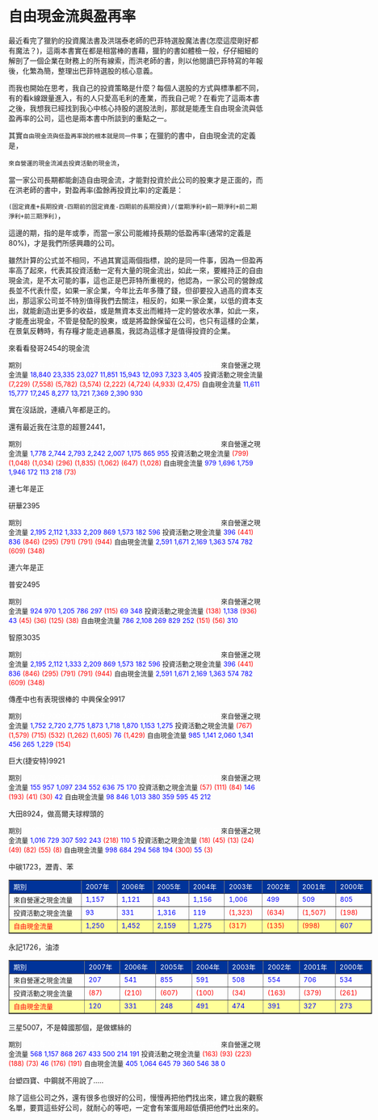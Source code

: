 # 自由現金流與盈再率



最近看完了獵豹的投資魔法書及洪瑞泰老師的巴菲特選股魔法書(怎麼這麼剛好都有魔法？)，這兩本書實在都是相當棒的書藉，獵豹的書如體檢一般，仔仔細細的解剖了一個企業在財務上的所有線索，而洪老師的書，則以他閱讀巴菲特寫的年報後，化繁為簡，整理出巴菲特選股的核心意義。


而我也開始在思考，我自己的投資策略是什麼？每個人選股的方式與標準都不同，有的看k線跟量進入，有的人只愛高毛利的產業，而我自己呢？在看完了這兩本書之後，我想我已經找到我心中核心持股的選股法則，那就是能產生自由現金流與低盈再率的公司，這也是兩本書中所談到的重點之一。


其實`自由現金流與低盈再率說的根本就是同一件事`；在獵豹的書中，自由現金流的定義是，

`來自營運的現金流減去投資活動的現金流`，

當一家公司長期都能創造自由現金流，才能對投資於此公司的股東才是正面的，而在洪老師的書中，對盈再率(盈餘再投資比率)的定義是：



`(固定資產+長期投資-四期前的固定資產-四期前的長期投資)/(當期淨利+前一期淨利+前二期淨利+前三期淨利)`，

這邊的期，指的是年或季，而當一家公司能維持長期的低盈再率(通常的定義是80%)，才是我們所感興趣的公司。

雖然計算的公式並不相同，不過其實這兩個指標，說的是同一件事，因為一但盈再率高了起來，代表其投資活動一定有大量的現金流出，如此一來，要維持正的自由現金流，是不太可能的事，這也正是巴菲特所重視的，他認為，一家公司的營餘成長並不代表什麼，如果一家企業，今年比去年多賺了錢，但卻要投入過高的資本支出，那這家公司並不特別值得我們去關注，相反的，如果一家企業，以低的資本支出，就能創造出更多的收益，或是無資本支出而維持一定的營收水準，如此一來，才能產出現金，不管是發配的股東，或是將盈餘保留在公司，也只有這樣的企業，在景氣反轉時，有存糧才能走過暴風，我認為這樣才是值得投資的企業。

來看看發哥2454的現金流



<tbody>
<tr bgcolor="#003399">
<td style="color: #ffffff;" width="200"><span style="font-size: small;">期別</span></td>
<td id="category" class="TDC" width="65"><span style="color: #ffffff; font-size: small;">2007年</span></td>
<td id="category" class="TDC" width="65"><span style="color: #ffffff; font-size: small;">2006年</span></td>
<td id="category" class="TDC" width="65"><span style="color: #ffffff; font-size: small;">2005年</span></td>
<td id="category" class="TDC" width="65"><span style="color: #ffffff; font-size: small;">2004年</span></td>
<td id="category" class="TDC" width="65"><span style="color: #ffffff; font-size: small;">2003年</span></td>
<td id="category" class="TDC" width="65"><span style="color: #ffffff; font-size: small;">2002年</span></td>
<td id="category" class="TDC" width="65"><span style="color: #ffffff; font-size: small;">2001年</span></td>
<td id="category" class="TDC" width="65"><span style="color: #ffffff; font-size: small;">2000年</span></td>
</tr>
<tr>
<td><span style="font-size: small;">來自營運之現金流量</span></td>
<td id="cash1" class="TDR"><span style="color: blue;"><span style="font-size: small;">18,840</span></span></td>
<td id="cash1" class="TDR"><span style="color: blue;"><span style="font-size: small;">23,335</span></span></td>
<td id="cash1" class="TDR"><span style="color: blue;"><span style="font-size: small;">23,027</span></span></td>
<td id="cash1" class="TDR"><span style="color: blue;"><span style="font-size: small;">11,851</span></span></td>
<td id="cash1" class="TDR"><span style="color: blue;"><span style="font-size: small;">15,943</span></span></td>
<td id="cash1" class="TDR"><span style="color: blue;"><span style="font-size: small;">12,093</span></span></td>
<td id="cash1" class="TDR"><span style="color: blue;"><span style="font-size: small;">7,323</span></span></td>
<td id="cash1" class="TDR"><span style="color: blue;"><span style="font-size: small;">3,405</span></span></td>
</tr>
<tr>
<td><span style="font-size: small;">投資活動之現金流量</span></td>
<td id="cash2" class="TDR"><span style="color: red;"><span style="font-size: small;">(7,229)</span></span></td>
<td id="cash2" class="TDR"><span style="color: red;"><span style="font-size: small;">(7,558)</span></span></td>
<td id="cash2" class="TDR"><span style="color: red;"><span style="font-size: small;">(5,782)</span></span></td>
<td id="cash2" class="TDR"><span style="color: red;"><span style="font-size: small;">(3,574)</span></span></td>
<td id="cash2" class="TDR"><span style="color: red;"><span style="font-size: small;">(2,222)</span></span></td>
<td id="cash2" class="TDR"><span style="color: red;"><span style="font-size: small;">(4,724)</span></span></td>
<td id="cash2" class="TDR"><span style="color: red;"><span style="font-size: small;">(4,933)</span></span></td>
<td id="cash2" class="TDR"><span style="color: red;"><span style="font-size: small;">(2,475)</span></span></td>
</tr>
<tr bgcolor="#ffff99">
<td style="color: red;"><span style="font-size: small;">自由現金流量</span></td>
<td id="cash3" class="TDR"><span style="color: blue;"><span style="font-size: small;">11,611</span></span></td>
<td id="cash3" class="TDR"><span style="color: blue;"><span style="font-size: small;">15,777</span></span></td>
<td id="cash3" class="TDR"><span style="color: blue;"><span style="font-size: small;">17,245</span></span></td>
<td id="cash3" class="TDR"><span style="color: blue;"><span style="font-size: small;">8,277</span></span></td>
<td id="cash3" class="TDR"><span style="color: blue;"><span style="font-size: small;">13,721</span></span></td>
<td id="cash3" class="TDR"><span style="color: blue;"><span style="font-size: small;">7,369</span></span></td>
<td id="cash3" class="TDR"><span style="color: blue;"><span style="font-size: small;">2,390</span></span></td>
<td id="cash3" class="TDR"><span style="color: blue;"><span style="font-size: small;">930</span></span></td>
</tr>
</tbody>

實在沒話說，連續八年都是正的。

還有最近我在注意的超豐2441，


<tbody>
<tr bgcolor="#003399">
<td style="color: #ffffff;" width="200"><span style="font-size: small;">期別</span></td>
<td id="category" class="TDC" width="65"><span style="color: #ffffff; font-size: small;">2007年</span></td>
<td id="category" class="TDC" width="65"><span style="color: #ffffff; font-size: small;">2006年</span></td>
<td id="category" class="TDC" width="65"><span style="color: #ffffff; font-size: small;">2005年</span></td>
<td id="category" class="TDC" width="65"><span style="color: #ffffff; font-size: small;">2004年</span></td>
<td id="category" class="TDC" width="65"><span style="color: #ffffff; font-size: small;">2003年</span></td>
<td id="category" class="TDC" width="65"><span style="color: #ffffff; font-size: small;">2002年</span></td>
<td id="category" class="TDC" width="65"><span style="color: #ffffff; font-size: small;">2001年</span></td>
<td id="category" class="TDC" width="65"><span style="color: #ffffff; font-size: small;">2000年</span></td>
</tr>
<tr>
<td><span style="font-size: small;">來自營運之現金流量</span></td>
<td id="cash1" class="TDR"><span style="color: blue;"><span style="font-size: small;">1,778</span></span></td>
<td id="cash1" class="TDR"><span style="color: blue;"><span style="font-size: small;">2,744</span></span></td>
<td id="cash1" class="TDR"><span style="color: blue;"><span style="font-size: small;">2,793</span></span></td>
<td id="cash1" class="TDR"><span style="color: blue;"><span style="font-size: small;">2,242</span></span></td>
<td id="cash1" class="TDR"><span style="color: blue;"><span style="font-size: small;">2,007</span></span></td>
<td id="cash1" class="TDR"><span style="color: blue;"><span style="font-size: small;">1,175</span></span></td>
<td id="cash1" class="TDR"><span style="color: blue;"><span style="font-size: small;">865</span></span></td>
<td id="cash1" class="TDR"><span style="color: blue;"><span style="font-size: small;">955</span></span></td>
</tr>
<tr>
<td><span style="font-size: small;">投資活動之現金流量</span></td>
<td id="cash2" class="TDR"><span style="color: red;"><span style="font-size: small;">(799)</span></span></td>
<td id="cash2" class="TDR"><span style="color: red;"><span style="font-size: small;">(1,048)</span></span></td>
<td id="cash2" class="TDR"><span style="color: red;"><span style="font-size: small;">(1,034)</span></span></td>
<td id="cash2" class="TDR"><span style="color: red;"><span style="font-size: small;">(296)</span></span></td>
<td id="cash2" class="TDR"><span style="color: red;"><span style="font-size: small;">(1,835)</span></span></td>
<td id="cash2" class="TDR"><span style="color: red;"><span style="font-size: small;">(1,062)</span></span></td>
<td id="cash2" class="TDR"><span style="color: red;"><span style="font-size: small;">(647)</span></span></td>
<td id="cash2" class="TDR"><span style="color: red;"><span style="font-size: small;">(1,028)</span></span></td>
</tr>
<tr bgcolor="#ffff99">
<td style="color: red;"><span style="font-size: small;">自由現金流量</span></td>
<td id="cash3" class="TDR"><span style="color: blue;"><span style="font-size: small;">979</span></span></td>
<td id="cash3" class="TDR"><span style="color: blue;"><span style="font-size: small;">1,696</span></span></td>
<td id="cash3" class="TDR"><span style="color: blue;"><span style="font-size: small;">1,759</span></span></td>
<td id="cash3" class="TDR"><span style="color: blue;"><span style="font-size: small;">1,946</span></span></td>
<td id="cash3" class="TDR"><span style="color: blue;"><span style="font-size: small;">172</span></span></td>
<td id="cash3" class="TDR"><span style="color: blue;"><span style="font-size: small;">113</span></span></td>
<td id="cash3" class="TDR"><span style="color: blue;"><span style="font-size: small;">218</span></span></td>
<td id="cash3" class="TDR"><span style="color: red;"><span style="font-size: small;">(73)</span></span></td>
</tr>
</tbody>

連七年是正

研華2395

<tbody>
<tr bgcolor="#003399">
<td style="color: #ffffff;" width="200"><span style="font-size: small;">期別</span></td>
<td id="category" class="TDC" width="65"><span style="color: #ffffff; font-size: small;">2007年</span></td>
<td id="category" class="TDC" width="65"><span style="color: #ffffff; font-size: small;">2006年</span></td>
<td id="category" class="TDC" width="65"><span style="color: #ffffff; font-size: small;">2005年</span></td>
<td id="category" class="TDC" width="65"><span style="color: #ffffff; font-size: small;">2004年</span></td>
<td id="category" class="TDC" width="65"><span style="color: #ffffff; font-size: small;">2003年</span></td>
<td id="category" class="TDC" width="65"><span style="color: #ffffff; font-size: small;">2002年</span></td>
<td id="category" class="TDC" width="65"><span style="color: #ffffff; font-size: small;">2001年</span></td>
<td id="category" class="TDC" width="65"><span style="color: #ffffff; font-size: small;">2000年</span></td>
</tr>
<tr>
<td><span style="font-size: small;">來自營運之現金流量</span></td>
<td id="cash1" class="TDR"><span style="color: blue;"><span style="font-size: small;">2,195</span></span></td>
<td id="cash1" class="TDR"><span style="color: blue;"><span style="font-size: small;">2,112</span></span></td>
<td id="cash1" class="TDR"><span style="color: blue;"><span style="font-size: small;">1,333</span></span></td>
<td id="cash1" class="TDR"><span style="color: blue;"><span style="font-size: small;">2,209</span></span></td>
<td id="cash1" class="TDR"><span style="color: blue;"><span style="font-size: small;">869</span></span></td>
<td id="cash1" class="TDR"><span style="color: blue;"><span style="font-size: small;">1,573</span></span></td>
<td id="cash1" class="TDR"><span style="color: blue;"><span style="font-size: small;">182</span></span></td>
<td id="cash1" class="TDR"><span style="color: blue;"><span style="font-size: small;">596</span></span></td>
</tr>
<tr>
<td><span style="font-size: small;">投資活動之現金流量</span></td>
<td id="cash2" class="TDR"><span style="color: blue;"><span style="font-size: small;">396</span></span></td>
<td id="cash2" class="TDR"><span style="color: red;"><span style="font-size: small;">(441)</span></span></td>
<td id="cash2" class="TDR"><span style="color: blue;"><span style="font-size: small;">836</span></span></td>
<td id="cash2" class="TDR"><span style="color: red;"><span style="font-size: small;">(846)</span></span></td>
<td id="cash2" class="TDR"><span style="color: red;"><span style="font-size: small;">(295)</span></span></td>
<td id="cash2" class="TDR"><span style="color: red;"><span style="font-size: small;">(791)</span></span></td>
<td id="cash2" class="TDR"><span style="color: red;"><span style="font-size: small;">(791)</span></span></td>
<td id="cash2" class="TDR"><span style="color: red;"><span style="font-size: small;">(944)</span></span></td>
</tr>
<tr bgcolor="#ffff99">
<td style="color: red;"><span style="font-size: small;">自由現金流量</span></td>
<td id="cash3" class="TDR"><span style="color: blue;"><span style="font-size: small;">2,591</span></span></td>
<td id="cash3" class="TDR"><span style="color: blue;"><span style="font-size: small;">1,671</span></span></td>
<td id="cash3" class="TDR"><span style="color: blue;"><span style="font-size: small;">2,169</span></span></td>
<td id="cash3" class="TDR"><span style="color: blue;"><span style="font-size: small;">1,363</span></span></td>
<td id="cash3" class="TDR"><span style="color: blue;"><span style="font-size: small;">574</span></span></td>
<td id="cash3" class="TDR"><span style="color: blue;"><span style="font-size: small;">782</span></span></td>
<td id="cash3" class="TDR"><span style="color: red;"><span style="font-size: small;">(609)</span></span></td>
<td id="cash3" class="TDR"><span style="color: red;"><span style="font-size: small;">(348)</span></span></td>
</tr>
</tbody>

連六年是正

普安2495

<tbody>
<tr bgcolor="#003399">
<td style="color: #ffffff;" width="200"><span style="font-size: small;">期別</span></td>
<td id="category" class="TDC" width="65"><span style="color: #ffffff; font-size: small;">2007年</span></td>
<td id="category" class="TDC" width="65"><span style="color: #ffffff; font-size: small;">2006年</span></td>
<td id="category" class="TDC" width="65"><span style="color: #ffffff; font-size: small;">2005年</span></td>
<td id="category" class="TDC" width="65"><span style="color: #ffffff; font-size: small;">2004年</span></td>
<td id="category" class="TDC" width="65"><span style="color: #ffffff; font-size: small;">2003年</span></td>
<td id="category" class="TDC" width="65"><span style="color: #ffffff; font-size: small;">2002年</span></td>
<td id="category" class="TDC" width="65"><span style="color: #ffffff; font-size: small;">2001年</span></td>
<td id="category" class="TDC" width="65"><span style="color: #ffffff; font-size: small;">2000年</span></td>
</tr>
<tr>
<td><span style="font-size: small;">來自營運之現金流量</span></td>
<td id="cash1" class="TDR"><span style="color: blue;"><span style="font-size: small;">924</span></span></td>
<td id="cash1" class="TDR"><span style="color: blue;"><span style="font-size: small;">970</span></span></td>
<td id="cash1" class="TDR"><span style="color: blue;"><span style="font-size: small;">1,205</span></span></td>
<td id="cash1" class="TDR"><span style="color: blue;"><span style="font-size: small;">786</span></span></td>
<td id="cash1" class="TDR"><span style="color: blue;"><span style="font-size: small;">297</span></span></td>
<td id="cash1" class="TDR"><span style="color: red;"><span style="font-size: small;">(115)</span></span></td>
<td id="cash1" class="TDR"><span style="color: blue;"><span style="font-size: small;">69</span></span></td>
<td id="cash1" class="TDR"><span style="color: blue;"><span style="font-size: small;">348</span></span></td>
</tr>
<tr>
<td><span style="font-size: small;">投資活動之現金流量</span></td>
<td id="cash2" class="TDR"><span style="color: red;"><span style="font-size: small;">(138)</span></span></td>
<td id="cash2" class="TDR"><span style="color: blue;"><span style="font-size: small;">1,138</span></span></td>
<td id="cash2" class="TDR"><span style="color: red;"><span style="font-size: small;">(936)</span></span></td>
<td id="cash2" class="TDR"><span style="color: blue;"><span style="font-size: small;">43</span></span></td>
<td id="cash2" class="TDR"><span style="color: red;"><span style="font-size: small;">(45)</span></span></td>
<td id="cash2" class="TDR"><span style="color: red;"><span style="font-size: small;">(36)</span></span></td>
<td id="cash2" class="TDR"><span style="color: red;"><span style="font-size: small;">(125)</span></span></td>
<td id="cash2" class="TDR"><span style="color: red;"><span style="font-size: small;">(38)</span></span></td>
</tr>
<tr bgcolor="#ffff99">
<td style="color: red;"><span style="font-size: small;">自由現金流量</span></td>
<td id="cash3" class="TDR"><span style="color: blue;"><span style="font-size: small;">786</span></span></td>
<td id="cash3" class="TDR"><span style="color: blue;"><span style="font-size: small;">2,108</span></span></td>
<td id="cash3" class="TDR"><span style="color: blue;"><span style="font-size: small;">269</span></span></td>
<td id="cash3" class="TDR"><span style="color: blue;"><span style="font-size: small;">829</span></span></td>
<td id="cash3" class="TDR"><span style="color: blue;"><span style="font-size: small;">252</span></span></td>
<td id="cash3" class="TDR"><span style="color: red;"><span style="font-size: small;">(151)</span></span></td>
<td id="cash3" class="TDR"><span style="color: red;"><span style="font-size: small;">(56)</span></span></td>
<td id="cash3" class="TDR"><span style="color: blue;"><span style="font-size: small;">310</span></span></td>
</tr>
</tbody>


智原3035

<tbody>
<tr bgcolor="#003399">
<td style="color: #ffffff;" width="200"><span style="font-size: small;">期別</span></td>
<td id="category" class="TDC" width="65"><span style="color: #ffffff; font-size: small;">2007年</span></td>
<td id="category" class="TDC" width="65"><span style="color: #ffffff; font-size: small;">2006年</span></td>
<td id="category" class="TDC" width="65"><span style="color: #ffffff; font-size: small;">2005年</span></td>
<td id="category" class="TDC" width="65"><span style="color: #ffffff; font-size: small;">2004年</span></td>
<td id="category" class="TDC" width="65"><span style="color: #ffffff; font-size: small;">2003年</span></td>
<td id="category" class="TDC" width="65"><span style="color: #ffffff; font-size: small;">2002年</span></td>
<td id="category" class="TDC" width="65"><span style="color: #ffffff; font-size: small;">2001年</span></td>
<td id="category" class="TDC" width="65"><span style="color: #ffffff; font-size: small;">2000年</span></td>
</tr>
<tr>
<td><span style="font-size: small;">來自營運之現金流量</span></td>
<td id="cash1" class="TDR"><span style="color: blue;"><span style="font-size: small;">2,195</span></span></td>
<td id="cash1" class="TDR"><span style="color: blue;"><span style="font-size: small;">2,112</span></span></td>
<td id="cash1" class="TDR"><span style="color: blue;"><span style="font-size: small;">1,333</span></span></td>
<td id="cash1" class="TDR"><span style="color: blue;"><span style="font-size: small;">2,209</span></span></td>
<td id="cash1" class="TDR"><span style="color: blue;"><span style="font-size: small;">869</span></span></td>
<td id="cash1" class="TDR"><span style="color: blue;"><span style="font-size: small;">1,573</span></span></td>
<td id="cash1" class="TDR"><span style="color: blue;"><span style="font-size: small;">182</span></span></td>
<td id="cash1" class="TDR"><span style="color: blue;"><span style="font-size: small;">596</span></span></td>
</tr>
<tr>
<td><span style="font-size: small;">投資活動之現金流量</span></td>
<td id="cash2" class="TDR"><span style="color: blue;"><span style="font-size: small;">396</span></span></td>
<td id="cash2" class="TDR"><span style="color: red;"><span style="font-size: small;">(441)</span></span></td>
<td id="cash2" class="TDR"><span style="color: blue;"><span style="font-size: small;">836</span></span></td>
<td id="cash2" class="TDR"><span style="color: red;"><span style="font-size: small;">(846)</span></span></td>
<td id="cash2" class="TDR"><span style="color: red;"><span style="font-size: small;">(295)</span></span></td>
<td id="cash2" class="TDR"><span style="color: red;"><span style="font-size: small;">(791)</span></span></td>
<td id="cash2" class="TDR"><span style="color: red;"><span style="font-size: small;">(791)</span></span></td>
<td id="cash2" class="TDR"><span style="color: red;"><span style="font-size: small;">(944)</span></span></td>
</tr>
<tr bgcolor="#ffff99">
<td style="color: red;"><span style="font-size: small;">自由現金流量</span></td>
<td id="cash3" class="TDR"><span style="color: blue;"><span style="font-size: small;">2,591</span></span></td>
<td id="cash3" class="TDR"><span style="color: blue;"><span style="font-size: small;">1,671</span></span></td>
<td id="cash3" class="TDR"><span style="color: blue;"><span style="font-size: small;">2,169</span></span></td>
<td id="cash3" class="TDR"><span style="color: blue;"><span style="font-size: small;">1,363</span></span></td>
<td id="cash3" class="TDR"><span style="color: blue;"><span style="font-size: small;">574</span></span></td>
<td id="cash3" class="TDR"><span style="color: blue;"><span style="font-size: small;">782</span></span></td>
<td id="cash3" class="TDR"><span style="color: red;"><span style="font-size: small;">(609)</span></span></td>
<td id="cash3" class="TDR"><span style="color: red;"><span style="font-size: small;">(348)</span></span></td>
</tr>
</tbody>


傳產中也有表現很棒的
中興保全9917

<tbody>
<tr bgcolor="#003399">
<td style="color: #ffffff;" width="200"><span style="font-size: small;">期別</span></td>
<td id="category" class="TDC" width="65"><span style="color: #ffffff; font-size: small;">2007年</span></td>
<td id="category" class="TDC" width="65"><span style="color: #ffffff; font-size: small;">2006年</span></td>
<td id="category" class="TDC" width="65"><span style="color: #ffffff; font-size: small;">2005年</span></td>
<td id="category" class="TDC" width="65"><span style="color: #ffffff; font-size: small;">2004年</span></td>
<td id="category" class="TDC" width="65"><span style="color: #ffffff; font-size: small;">2003年</span></td>
<td id="category" class="TDC" width="65"><span style="color: #ffffff; font-size: small;">2002年</span></td>
<td id="category" class="TDC" width="65"><span style="color: #ffffff; font-size: small;">2001年</span></td>
<td id="category" class="TDC" width="65"><span style="color: #ffffff; font-size: small;">2000年</span></td>
</tr>
<tr>
<td><span style="font-size: small;">來自營運之現金流量</span></td>
<td id="cash1" class="TDR"><span style="color: blue;"><span style="font-size: small;">1,752</span></span></td>
<td id="cash1" class="TDR"><span style="color: blue;"><span style="font-size: small;">2,720</span></span></td>
<td id="cash1" class="TDR"><span style="color: blue;"><span style="font-size: small;">2,775</span></span></td>
<td id="cash1" class="TDR"><span style="color: blue;"><span style="font-size: small;">1,873</span></span></td>
<td id="cash1" class="TDR"><span style="color: blue;"><span style="font-size: small;">1,718</span></span></td>
<td id="cash1" class="TDR"><span style="color: blue;"><span style="font-size: small;">1,870</span></span></td>
<td id="cash1" class="TDR"><span style="color: blue;"><span style="font-size: small;">1,153</span></span></td>
<td id="cash1" class="TDR"><span style="color: blue;"><span style="font-size: small;">1,275</span></span></td>
</tr>
<tr>
<td><span style="font-size: small;">投資活動之現金流量</span></td>
<td id="cash2" class="TDR"><span style="color: red;"><span style="font-size: small;">(767)</span></span></td>
<td id="cash2" class="TDR"><span style="color: red;"><span style="font-size: small;">(1,579)</span></span></td>
<td id="cash2" class="TDR"><span style="color: red;"><span style="font-size: small;">(715)</span></span></td>
<td id="cash2" class="TDR"><span style="color: red;"><span style="font-size: small;">(532)</span></span></td>
<td id="cash2" class="TDR"><span style="color: red;"><span style="font-size: small;">(1,262)</span></span></td>
<td id="cash2" class="TDR"><span style="color: red;"><span style="font-size: small;">(1,605)</span></span></td>
<td id="cash2" class="TDR"><span style="color: blue;"><span style="font-size: small;">76</span></span></td>
<td id="cash2" class="TDR"><span style="color: red;"><span style="font-size: small;">(1,429)</span></span></td>
</tr>
<tr bgcolor="#ffff99">
<td style="color: red;"><span style="font-size: small;">自由現金流量</span></td>
<td id="cash3" class="TDR"><span style="color: blue;"><span style="font-size: small;">985</span></span></td>
<td id="cash3" class="TDR"><span style="color: blue;"><span style="font-size: small;">1,141</span></span></td>
<td id="cash3" class="TDR"><span style="color: blue;"><span style="font-size: small;">2,060</span></span></td>
<td id="cash3" class="TDR"><span style="color: blue;"><span style="font-size: small;">1,341</span></span></td>
<td id="cash3" class="TDR"><span style="color: blue;"><span style="font-size: small;">456</span></span></td>
<td id="cash3" class="TDR"><span style="color: blue;"><span style="font-size: small;">265</span></span></td>
<td id="cash3" class="TDR"><span style="color: blue;"><span style="font-size: small;">1,229</span></span></td>
<td id="cash3" class="TDR"><span style="color: red;"><span style="font-size: small;">(154)</span></span></td>
</tr>
</tbody>


巨大(捷安特)9921

<tbody>
<tr bgcolor="#003399">
<td style="color: #ffffff;" width="200"><span style="font-size: small;">期別</span></td>
<td id="category" class="TDC" width="65"><span style="color: #ffffff; font-size: small;">2007年</span></td>
<td id="category" class="TDC" width="65"><span style="color: #ffffff; font-size: small;">2006年</span></td>
<td id="category" class="TDC" width="65"><span style="color: #ffffff; font-size: small;">2005年</span></td>
<td id="category" class="TDC" width="65"><span style="color: #ffffff; font-size: small;">2004年</span></td>
<td id="category" class="TDC" width="65"><span style="color: #ffffff; font-size: small;">2003年</span></td>
<td id="category" class="TDC" width="65"><span style="color: #ffffff; font-size: small;">2002年</span></td>
<td id="category" class="TDC" width="65"><span style="color: #ffffff; font-size: small;">2001年</span></td>
<td id="category" class="TDC" width="65"><span style="color: #ffffff; font-size: small;">2000年</span></td>
</tr>
<tr>
<td><span style="font-size: small;">來自營運之現金流量</span></td>
<td id="cash1" class="TDR"><span style="color: blue;"><span style="font-size: small;">155</span></span></td>
<td id="cash1" class="TDR"><span style="color: blue;"><span style="font-size: small;">957</span></span></td>
<td id="cash1" class="TDR"><span style="color: blue;"><span style="font-size: small;">1,097</span></span></td>
<td id="cash1" class="TDR"><span style="color: blue;"><span style="font-size: small;">234</span></span></td>
<td id="cash1" class="TDR"><span style="color: blue;"><span style="font-size: small;">552</span></span></td>
<td id="cash1" class="TDR"><span style="color: blue;"><span style="font-size: small;">636</span></span></td>
<td id="cash1" class="TDR"><span style="color: blue;"><span style="font-size: small;">75</span></span></td>
<td id="cash1" class="TDR"><span style="color: blue;"><span style="font-size: small;">170</span></span></td>
</tr>
<tr>
<td><span style="font-size: small;">投資活動之現金流量</span></td>
<td id="cash2" class="TDR"><span style="color: red;"><span style="font-size: small;">(57)</span></span></td>
<td id="cash2" class="TDR"><span style="color: red;"><span style="font-size: small;">(111)</span></span></td>
<td id="cash2" class="TDR"><span style="color: red;"><span style="font-size: small;">(84)</span></span></td>
<td id="cash2" class="TDR"><span style="color: blue;"><span style="font-size: small;">146</span></span></td>
<td id="cash2" class="TDR"><span style="color: red;"><span style="font-size: small;">(193)</span></span></td>
<td id="cash2" class="TDR"><span style="color: red;"><span style="font-size: small;">(41)</span></span></td>
<td id="cash2" class="TDR"><span style="color: red;"><span style="font-size: small;">(30)</span></span></td>
<td id="cash2" class="TDR"><span style="color: blue;"><span style="font-size: small;">42</span></span></td>
</tr>
<tr bgcolor="#ffff99">
<td style="color: red;"><span style="font-size: small;">自由現金流量</span></td>
<td id="cash3" class="TDR"><span style="color: blue;"><span style="font-size: small;">98</span></span></td>
<td id="cash3" class="TDR"><span style="color: blue;"><span style="font-size: small;">846</span></span></td>
<td id="cash3" class="TDR"><span style="color: blue;"><span style="font-size: small;">1,013</span></span></td>
<td id="cash3" class="TDR"><span style="color: blue;"><span style="font-size: small;">380</span></span></td>
<td id="cash3" class="TDR"><span style="color: blue;"><span style="font-size: small;">359</span></span></td>
<td id="cash3" class="TDR"><span style="color: blue;"><span style="font-size: small;">595</span></span></td>
<td id="cash3" class="TDR"><span style="color: blue;"><span style="font-size: small;">45</span></span></td>
<td id="cash3" class="TDR"><span style="color: blue;"><span style="font-size: small;">212</span></span></td>
</tr>
</tbody>

大田8924，做高爾夫球桿頭的

<tbody>
<tr bgcolor="#003399">
<td style="color: #ffffff;" width="200"><span style="font-size: small;">期別</span></td>
<td id="category" class="TDC" width="65"><span style="color: #ffffff; font-size: small;">2007年</span></td>
<td id="category" class="TDC" width="65"><span style="color: #ffffff; font-size: small;">2006年</span></td>
<td id="category" class="TDC" width="65"><span style="color: #ffffff; font-size: small;">2005年</span></td>
<td id="category" class="TDC" width="65"><span style="color: #ffffff; font-size: small;">2004年</span></td>
<td id="category" class="TDC" width="65"><span style="color: #ffffff; font-size: small;">2003年</span></td>
<td id="category" class="TDC" width="65"><span style="color: #ffffff; font-size: small;">2002年</span></td>
<td id="category" class="TDC" width="65"><span style="color: #ffffff; font-size: small;">2001年</span></td>
<td id="category" class="TDC" width="65"><span style="color: #ffffff; font-size: small;">2000年</span></td>
</tr>
<tr>
<td><span style="font-size: small;">來自營運之現金流量</span></td>
<td id="cash1" class="TDR"><span style="color: blue;"><span style="font-size: small;">1,016</span></span></td>
<td id="cash1" class="TDR"><span style="color: blue;"><span style="font-size: small;">729</span></span></td>
<td id="cash1" class="TDR"><span style="color: blue;"><span style="font-size: small;">307</span></span></td>
<td id="cash1" class="TDR"><span style="color: blue;"><span style="font-size: small;">592</span></span></td>
<td id="cash1" class="TDR"><span style="color: blue;"><span style="font-size: small;">243</span></span></td>
<td id="cash1" class="TDR"><span style="color: red;"><span style="font-size: small;">(218)</span></span></td>
<td id="cash1" class="TDR"><span style="color: blue;"><span style="font-size: small;">110</span></span></td>
<td id="cash1" class="TDR"><span style="color: blue;"><span style="font-size: small;">5</span></span></td>
</tr>
<tr>
<td><span style="font-size: small;">投資活動之現金流量</span></td>
<td id="cash2" class="TDR"><span style="color: red;"><span style="font-size: small;">(18)</span></span></td>
<td id="cash2" class="TDR"><span style="color: red;"><span style="font-size: small;">(45)</span></span></td>
<td id="cash2" class="TDR"><span style="color: red;"><span style="font-size: small;">(13)</span></span></td>
<td id="cash2" class="TDR"><span style="color: red;"><span style="font-size: small;">(24)</span></span></td>
<td id="cash2" class="TDR"><span style="color: red;"><span style="font-size: small;">(49)</span></span></td>
<td id="cash2" class="TDR"><span style="color: red;"><span style="font-size: small;">(82)</span></span></td>
<td id="cash2" class="TDR"><span style="color: red;"><span style="font-size: small;">(55)</span></span></td>
<td id="cash2" class="TDR"><span style="color: red;"><span style="font-size: small;">(8)</span></span></td>
</tr>
<tr bgcolor="#ffff99">
<td style="color: red;"><span style="font-size: small;">自由現金流量</span></td>
<td id="cash3" class="TDR"><span style="color: blue;"><span style="font-size: small;">998</span></span></td>
<td id="cash3" class="TDR"><span style="color: blue;"><span style="font-size: small;">684</span></span></td>
<td id="cash3" class="TDR"><span style="color: blue;"><span style="font-size: small;">294</span></span></td>
<td id="cash3" class="TDR"><span style="color: blue;"><span style="font-size: small;">568</span></span></td>
<td id="cash3" class="TDR"><span style="color: blue;"><span style="font-size: small;">194</span></span></td>
<td id="cash3" class="TDR"><span style="color: red;"><span style="font-size: small;">(300)</span></span></td>
<td id="cash3" class="TDR"><span style="color: blue;"><span style="font-size: small;">55</span></span></td>
<td id="cash3" class="TDR"><span style="color: red;"><span style="font-size: small;">(3)</span></span></td>
</tr>
</tbody>

中碳1723，瀝青、苯

<table style="width: 720px;" border="1" cellspacing="0" cellpadding="2">
<tbody>
<tr bgcolor="#003399">
<td style="color: #ffffff;" width="200"><span style="font-size: small;">期別</span></td>
<td id="category" class="TDC" width="65"><span style="color: #ffffff; font-size: small;">2007年</span></td>
<td id="category" class="TDC" width="65"><span style="color: #ffffff; font-size: small;">2006年</span></td>
<td id="category" class="TDC" width="65"><span style="color: #ffffff; font-size: small;">2005年</span></td>
<td id="category" class="TDC" width="65"><span style="color: #ffffff; font-size: small;">2004年</span></td>
<td id="category" class="TDC" width="65"><span style="color: #ffffff; font-size: small;">2003年</span></td>
<td id="category" class="TDC" width="65"><span style="color: #ffffff; font-size: small;">2002年</span></td>
<td id="category" class="TDC" width="65"><span style="color: #ffffff; font-size: small;">2001年</span></td>
<td id="category" class="TDC" width="65"><span style="color: #ffffff; font-size: small;">2000年</span></td>
</tr>
<tr>
<td><span style="font-size: small;">來自營運之現金流量</span></td>
<td id="cash1" class="TDR"><span style="color: blue;"><span style="font-size: small;">1,157</span></span></td>
<td id="cash1" class="TDR"><span style="color: blue;"><span style="font-size: small;">1,121</span></span></td>
<td id="cash1" class="TDR"><span style="color: blue;"><span style="font-size: small;">843</span></span></td>
<td id="cash1" class="TDR"><span style="color: blue;"><span style="font-size: small;">1,156</span></span></td>
<td id="cash1" class="TDR"><span style="color: blue;"><span style="font-size: small;">1,006</span></span></td>
<td id="cash1" class="TDR"><span style="color: blue;"><span style="font-size: small;">499</span></span></td>
<td id="cash1" class="TDR"><span style="color: blue;"><span style="font-size: small;">509</span></span></td>
<td id="cash1" class="TDR"><span style="color: blue;"><span style="font-size: small;">805</span></span></td>
</tr>
<tr>
<td><span style="font-size: small;">投資活動之現金流量</span></td>
<td id="cash2" class="TDR"><span style="color: blue;"><span style="font-size: small;">93</span></span></td>
<td id="cash2" class="TDR"><span style="color: blue;"><span style="font-size: small;">331</span></span></td>
<td id="cash2" class="TDR"><span style="color: blue;"><span style="font-size: small;">1,316</span></span></td>
<td id="cash2" class="TDR"><span style="color: blue;"><span style="font-size: small;">119</span></span></td>
<td id="cash2" class="TDR"><span style="color: red;"><span style="font-size: small;">(1,323)</span></span></td>
<td id="cash2" class="TDR"><span style="color: red;"><span style="font-size: small;">(634)</span></span></td>
<td id="cash2" class="TDR"><span style="color: red;"><span style="font-size: small;">(1,507)</span></span></td>
<td id="cash2" class="TDR"><span style="color: red;"><span style="font-size: small;">(198)</span></span></td>
</tr>
<tr bgcolor="#ffff99">
<td style="color: red;"><span style="font-size: small;">自由現金流量</span></td>
<td id="cash3" class="TDR"><span style="color: blue;"><span style="font-size: small;">1,250</span></span></td>
<td id="cash3" class="TDR"><span style="color: blue;"><span style="font-size: small;">1,452</span></span></td>
<td id="cash3" class="TDR"><span style="color: blue;"><span style="font-size: small;">2,159</span></span></td>
<td id="cash3" class="TDR"><span style="color: blue;"><span style="font-size: small;">1,275</span></span></td>
<td id="cash3" class="TDR"><span style="color: red;"><span style="font-size: small;">(317)</span></span></td>
<td id="cash3" class="TDR"><span style="color: red;"><span style="font-size: small;">(135)</span></span></td>
<td id="cash3" class="TDR"><span style="color: red;"><span style="font-size: small;">(998)</span></span></td>
<td id="cash3" class="TDR"><span style="color: blue;"><span style="font-size: small;">607</span></span></td>
</tr>
</tbody>
</table>

永記1726，油漆


<table style="width: 720px;" border="1" cellspacing="0" cellpadding="2">
<tbody>
<tr bgcolor="#003399">
<td style="color: #ffffff;" width="200"><span style="font-size: small;">期別</span></td>
<td id="category" class="TDC" width="65"><span style="color: #ffffff; font-size: small;">2007年</span></td>
<td id="category" class="TDC" width="65"><span style="color: #ffffff; font-size: small;">2006年</span></td>
<td id="category" class="TDC" width="65"><span style="color: #ffffff; font-size: small;">2005年</span></td>
<td id="category" class="TDC" width="65"><span style="color: #ffffff; font-size: small;">2004年</span></td>
<td id="category" class="TDC" width="65"><span style="color: #ffffff; font-size: small;">2003年</span></td>
<td id="category" class="TDC" width="65"><span style="color: #ffffff; font-size: small;">2002年</span></td>
<td id="category" class="TDC" width="65"><span style="color: #ffffff; font-size: small;">2001年</span></td>
<td id="category" class="TDC" width="65"><span style="color: #ffffff; font-size: small;">2000年</span></td>
</tr>
<tr>
<td><span style="font-size: small;">來自營運之現金流量</span></td>
<td id="cash1" class="TDR"><span style="color: blue;"><span style="font-size: small;">207</span></span></td>
<td id="cash1" class="TDR"><span style="color: blue;"><span style="font-size: small;">541</span></span></td>
<td id="cash1" class="TDR"><span style="color: blue;"><span style="font-size: small;">855</span></span></td>
<td id="cash1" class="TDR"><span style="color: blue;"><span style="font-size: small;">591</span></span></td>
<td id="cash1" class="TDR"><span style="color: blue;"><span style="font-size: small;">508</span></span></td>
<td id="cash1" class="TDR"><span style="color: blue;"><span style="font-size: small;">554</span></span></td>
<td id="cash1" class="TDR"><span style="color: blue;"><span style="font-size: small;">706</span></span></td>
<td id="cash1" class="TDR"><span style="color: blue;"><span style="font-size: small;">534</span></span></td>
</tr>
<tr>
<td><span style="font-size: small;">投資活動之現金流量</span></td>
<td id="cash2" class="TDR"><span style="color: red;"><span style="font-size: small;">(87)</span></span></td>
<td id="cash2" class="TDR"><span style="color: red;"><span style="font-size: small;">(210)</span></span></td>
<td id="cash2" class="TDR"><span style="color: red;"><span style="font-size: small;">(607)</span></span></td>
<td id="cash2" class="TDR"><span style="color: red;"><span style="font-size: small;">(100)</span></span></td>
<td id="cash2" class="TDR"><span style="color: red;"><span style="font-size: small;">(34)</span></span></td>
<td id="cash2" class="TDR"><span style="color: red;"><span style="font-size: small;">(163)</span></span></td>
<td id="cash2" class="TDR"><span style="color: red;"><span style="font-size: small;">(379)</span></span></td>
<td id="cash2" class="TDR"><span style="color: red;"><span style="font-size: small;">(261)</span></span></td>
</tr>
<tr bgcolor="#ffff99">
<td style="color: red;"><span style="font-size: small;">自由現金流量</span></td>
<td id="cash3" class="TDR"><span style="color: blue;"><span style="font-size: small;">120</span></span></td>
<td id="cash3" class="TDR"><span style="color: blue;"><span style="font-size: small;">331</span></span></td>
<td id="cash3" class="TDR"><span style="color: blue;"><span style="font-size: small;">248</span></span></td>
<td id="cash3" class="TDR"><span style="color: blue;"><span style="font-size: small;">491</span></span></td>
<td id="cash3" class="TDR"><span style="color: blue;"><span style="font-size: small;">474</span></span></td>
<td id="cash3" class="TDR"><span style="color: blue;"><span style="font-size: small;">391</span></span></td>
<td id="cash3" class="TDR"><span style="color: blue;"><span style="font-size: small;">327</span></span></td>
<td id="cash3" class="TDR"><span style="color: blue;"><span style="font-size: small;">273</span></span></td>
</tr>
</tbody>
</table>

三星5007，不是韓國那個，是做螺絲的


<tbody>
<tr bgcolor="#003399">
<td style="color: #ffffff;" width="200"><span style="font-size: small;">期別</span></td>
<td id="category" class="TDC" width="65"><span style="color: #ffffff; font-size: small;">2007年</span></td>
<td id="category" class="TDC" width="65"><span style="color: #ffffff; font-size: small;">2006年</span></td>
<td id="category" class="TDC" width="65"><span style="color: #ffffff; font-size: small;">2005年</span></td>
<td id="category" class="TDC" width="65"><span style="color: #ffffff; font-size: small;">2004年</span></td>
<td id="category" class="TDC" width="65"><span style="color: #ffffff; font-size: small;">2003年</span></td>
<td id="category" class="TDC" width="65"><span style="color: #ffffff; font-size: small;">2002年</span></td>
<td id="category" class="TDC" width="65"><span style="color: #ffffff; font-size: small;">2001年</span></td>
<td id="category" class="TDC" width="65"><span style="color: #ffffff; font-size: small;">2000年</span></td>
</tr>
<tr>
<td><span style="font-size: small;">來自營運之現金流量</span></td>
<td id="cash1" class="TDR"><span style="color: blue;"><span style="font-size: small;">568</span></span></td>
<td id="cash1" class="TDR"><span style="color: blue;"><span style="font-size: small;">1,157</span></span></td>
<td id="cash1" class="TDR"><span style="color: blue;"><span style="font-size: small;">868</span></span></td>
<td id="cash1" class="TDR"><span style="color: blue;"><span style="font-size: small;">267</span></span></td>
<td id="cash1" class="TDR"><span style="color: blue;"><span style="font-size: small;">433</span></span></td>
<td id="cash1" class="TDR"><span style="color: blue;"><span style="font-size: small;">500</span></span></td>
<td id="cash1" class="TDR"><span style="color: blue;"><span style="font-size: small;">214</span></span></td>
<td id="cash1" class="TDR"><span style="color: blue;"><span style="font-size: small;">191</span></span></td>
</tr>
<tr>
<td><span style="font-size: small;">投資活動之現金流量</span></td>
<td id="cash2" class="TDR"><span style="color: red;"><span style="font-size: small;">(163)</span></span></td>
<td id="cash2" class="TDR"><span style="color: red;"><span style="font-size: small;">(93)</span></span></td>
<td id="cash2" class="TDR"><span style="color: red;"><span style="font-size: small;">(223)</span></span></td>
<td id="cash2" class="TDR"><span style="color: red;"><span style="font-size: small;">(188)</span></span></td>
<td id="cash2" class="TDR"><span style="color: red;"><span style="font-size: small;">(73)</span></span></td>
<td id="cash2" class="TDR"><span style="color: blue;"><span style="font-size: small;">46</span></span></td>
<td id="cash2" class="TDR"><span style="color: red;"><span style="font-size: small;">(176)</span></span></td>
<td id="cash2" class="TDR"><span style="color: red;"><span style="font-size: small;">(191)</span></span></td>
</tr>
<tr bgcolor="#ffff99">
<td style="color: red;"><span style="font-size: small;">自由現金流量</span></td>
<td id="cash3" class="TDR"><span style="color: blue;"><span style="font-size: small;">405</span></span></td>
<td id="cash3" class="TDR"><span style="color: blue;"><span style="font-size: small;">1,064</span></span></td>
<td id="cash3" class="TDR"><span style="color: blue;"><span style="font-size: small;">645</span></span></td>
<td id="cash3" class="TDR"><span style="color: blue;"><span style="font-size: small;">79</span></span></td>
<td id="cash3" class="TDR"><span style="color: blue;"><span style="font-size: small;">360</span></span></td>
<td id="cash3" class="TDR"><span style="color: blue;"><span style="font-size: small;">546</span></span></td>
<td id="cash3" class="TDR"><span style="color: blue;"><span style="font-size: small;">38</span></span></td>
<td id="cash3" class="TDR"><span style="color: blue;"><span style="font-size: small;">0</span></span></td>
</tr>
</tbody>

台塑四寶、中鋼就不用說了.....

除了這些公司之外，還有很多也很好的公司，慢慢再把他們找出來，建立我的觀察名單，要買這些好公司，就耐心的等吧，一定會有笨蛋用超低價把他們吐出來的。
